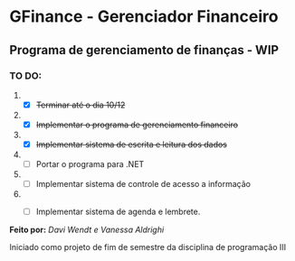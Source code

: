 # GFinance - Gerenciador Financeiro 
## Programa de gerenciamento de finanças - WIP
### TO DO:
  1. - [X] ~~Terminar até o dia 10/12~~
  1. - [X] ~~Implementar o programa de gerenciamento financeiro~~
  1. - [X] ~~Implementar sistema de escrita e leitura dos dados~~
  1. - [ ] Portar o programa para .NET
  1. - [ ] Implementar sistema de controle de acesso a informação
  1. - [ ] Implementar sistema de agenda e lembrete.
  

__Feito por:__ *Davi Wendt e Vanessa Aldrighi*


Iniciado como projeto de fim de semestre da disciplina de programação III


